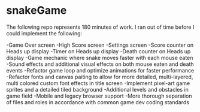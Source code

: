 # snakeGame

The following repo represents 180 minutes of work. I ran out of time before I could implement the following:

-Game Over screen
-High Score screen
-Settings screen
-Score counter on Heads up display
-Timer on Heads up display
-Death counter on Heads up display
-Game mechanic where snake moves faster with each mouse eaten
-Sound effects and additional visual effects on both mouse eaten and death events
-Refactor game loop and optimize animations for faster performance
-Refactor fonts and canvas paiting to allow for more detailed, multi-layered, multi colored custom font effects in title screen
-Implement pixel-art game sprites and a detailed tiled background
-Additional levels and obstacles in game field
-Mobile and legacy browser support
-More thorough separation of files and roles in accordance with common game dev coding standards